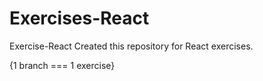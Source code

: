 # Exercises-React

Exercise-React
Created this repository for React exercises.

{1 branch === 1 exercise}

